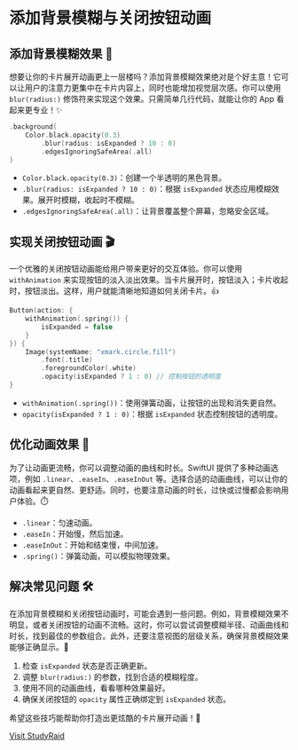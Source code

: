 ﻿# 添加背景模糊与关闭按钮动画

## 添加背景模糊效果 🎨

想要让你的卡片展开动画更上一层楼吗？添加背景模糊效果绝对是个好主意！它可以让用户的注意力更集中在卡片内容上，同时也能增加视觉层次感。你可以使用 `blur(radius:)` 修饰符来实现这个效果。只需简单几行代码，就能让你的 App 看起来更专业！✨

```swift
.background(
    Color.black.opacity(0.3)
        .blur(radius: isExpanded ? 10 : 0)
        .edgesIgnoringSafeArea(.all)
)
```

*   `Color.black.opacity(0.3)`：创建一个半透明的黑色背景。
*   `.blur(radius: isExpanded ? 10 : 0)`：根据 `isExpanded` 状态应用模糊效果。展开时模糊，收起时不模糊。
*   `.edgesIgnoringSafeArea(.all)`：让背景覆盖整个屏幕，忽略安全区域。

## 实现关闭按钮动画 🎬

一个优雅的关闭按钮动画能给用户带来更好的交互体验。你可以使用 `withAnimation` 来实现按钮的淡入淡出效果。当卡片展开时，按钮淡入；卡片收起时，按钮淡出。这样，用户就能清晰地知道如何关闭卡片。👍

```swift
Button(action: {
    withAnimation(.spring()) {
        isExpanded = false
    }
}) {
    Image(systemName: "xmark.circle.fill")
        .font(.title)
        .foregroundColor(.white)
        .opacity(isExpanded ? 1 : 0) // 控制按钮的透明度
}
```

*   `withAnimation(.spring())`：使用弹簧动画，让按钮的出现和消失更自然。
*   `opacity(isExpanded ? 1 : 0)`：根据 `isExpanded` 状态控制按钮的透明度。

## 优化动画效果 🚀

为了让动画更流畅，你可以调整动画的曲线和时长。SwiftUI 提供了多种动画选项，例如 `.linear`、`.easeIn`、`.easeInOut` 等。选择合适的动画曲线，可以让你的动画看起来更自然、更舒适。同时，也要注意动画的时长，过快或过慢都会影响用户体验。⏱️

*   `.linear`：匀速动画。
*   `.easeIn`：开始慢，然后加速。
*   `.easeInOut`：开始和结束慢，中间加速。
*   `.spring()`：弹簧动画，可以模拟物理效果。

## 解决常见问题 🛠️

在添加背景模糊和关闭按钮动画时，可能会遇到一些问题。例如，背景模糊效果不明显，或者关闭按钮的动画不流畅。这时，你可以尝试调整模糊半径、动画曲线和时长，找到最佳的参数组合。此外，还要注意视图的层级关系，确保背景模糊效果能够正确显示。💪

1.  检查 `isExpanded` 状态是否正确更新。
2.  调整 `blur(radius:)` 的参数，找到合适的模糊程度。
3.  使用不同的动画曲线，看看哪种效果最好。
4.  确保关闭按钮的 `opacity` 属性正确绑定到 `isExpanded` 状态。

希望这些技巧能帮助你打造出更炫酷的卡片展开动画！🎉

[Visit StudyRaid](https://app.studyraid.com/en/read/30594/1318647/5re75yqg6iom5pmv5qih57ok5lio5ywz6zet5oyj6zku5yqo55s7)
